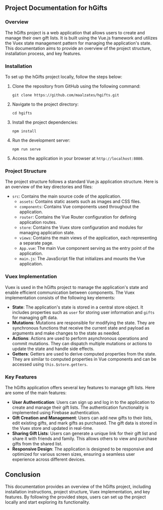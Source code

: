 ## Project Documentation for hGifts
### Overview
The hGifts project is a web application that allows users to create and manage their own gift lists. It is built using the Vue.js framework and utilizes the Vuex state management pattern for managing the application's state. This documentation aims to provide an overview of the project structure, installation process, and key features.
### Installation
To set up the hGifts project locally, follow the steps below:
1. Clone the repository from GitHub using the following command:
   ```
   git clone https://github.com/maalzates/hgifts.git
   ```
2. Navigate to the project directory:
   ```
   cd hgifts
   ```
3. Install the project dependencies:
   ```
   npm install
   ```
4. Run the development server:
   ```
   npm run serve
   ```
5. Access the application in your browser at `http://localhost:8080`.
### Project Structure
The project structure follows a standard Vue.js application structure. Here is an overview of the key directories and files:
- `src`: Contains the main source code of the application.
  - `assets`: Contains static assets such as images and CSS files.
  - `components`: Contains Vue components used throughout the application.
  - `router`: Contains the Vue Router configuration for defining application routes.
  - `store`: Contains the Vuex store configuration and modules for managing application state.
  - `views`: Contains the main views of the application, each representing a separate page.
  - `App.vue`: The main Vue component serving as the entry point of the application.
  - `main.js`: The JavaScript file that initializes and mounts the Vue application.
### Vuex Implementation
Vuex is used in the hGifts project to manage the application's state and enable efficient communication between components. The Vuex implementation consists of the following key elements:
- **State**: The application's state is stored in a central store object. It includes properties such as `user` for storing user information and `gifts` for managing gift data.
- **Mutations**: Mutations are responsible for modifying the state. They are synchronous functions that receive the current state and payload as arguments and make changes to the state as needed.
- **Actions**: Actions are used to perform asynchronous operations and commit mutations. They can dispatch multiple mutations or actions to update the state and handle side effects.
- **Getters**: Getters are used to derive computed properties from the state. They are similar to computed properties in Vue components and can be accessed using `this.$store.getters`.
### Key Features
The hGifts application offers several key features to manage gift lists. Here are some of the main features:
- **User Authentication**: Users can sign up and log in to the application to create and manage their gift lists. The authentication functionality is implemented using Firebase authentication.
- **Gift Creation and Management**: Users can add new gifts to their lists, edit existing gifts, and mark gifts as purchased. The gift data is stored in the Vuex store and updated in real-time.
- **Sharing Gift Lists**: Users can generate a unique link for their gift list and share it with friends and family. This allows others to view and purchase gifts from the shared list.
- **Responsive Design**: The application is designed to be responsive and optimized for various screen sizes, ensuring a seamless user experience across different devices.
## Conclusion
This documentation provides an overview of the hGifts project, including installation instructions, project structure, Vuex implementation, and key features. By following the provided steps, users can set up the project locally and start exploring its functionality.
```
